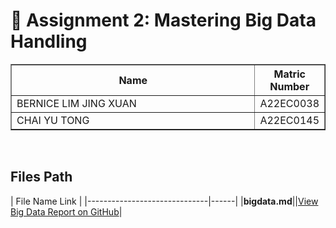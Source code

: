 # 📘 Assignment 2: Mastering Big Data Handling

<table border="solid" align="center">
  <tr>
    <th>Name</th>
    <th>Matric Number</th>
  </tr>
  <tr>
    <td width=80%>BERNICE LIM JING XUAN<d>
      <td>A22EC0038</td>
  </tr>
  <tr>
    <td width=80%>CHAI YU TONG</td>
    <td>A22EC0145</td>
  </tr>
</table>
<br>

## Files Path
| File Name                      Link |
|------------------------------|------|
|**bigdata.md**||[View Big Data Report on GitHub](https://github.com/drshahizan/HPDP/blob/main/2425/assignment/A2/bdm/LCLY/big_data.md)|

